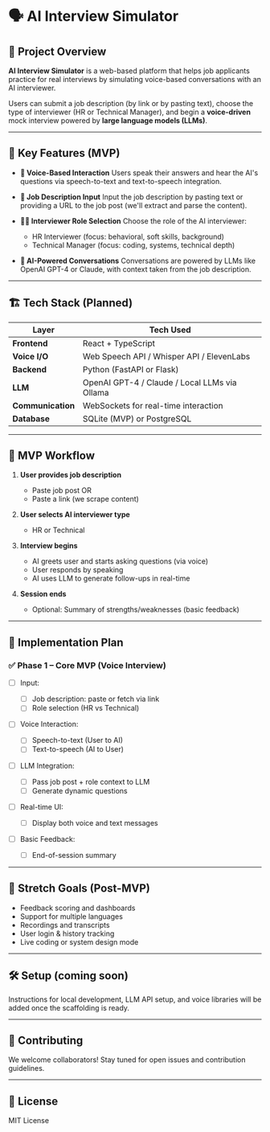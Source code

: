 # 🗣️ AI Interview Simulator

## 🚀 Project Overview

**AI Interview Simulator** is a web-based platform that helps job applicants practice for real interviews by simulating voice-based conversations with an AI interviewer.

Users can submit a job description (by link or by pasting text), choose the type of interviewer (HR or Technical Manager), and begin a **voice-driven** mock interview powered by **large language models (LLMs)**.

---

## 🎯 Key Features (MVP)

* **🎤 Voice-Based Interaction**
  Users speak their answers and hear the AI's questions via speech-to-text and text-to-speech integration.

* **📄 Job Description Input**
  Input the job description by pasting text or providing a URL to the job post (we'll extract and parse the content).

* **🧑‍💼 Interviewer Role Selection**
  Choose the role of the AI interviewer:

  * HR Interviewer (focus: behavioral, soft skills, background)
  * Technical Manager (focus: coding, systems, technical depth)

* **🧠 AI-Powered Conversations**
  Conversations are powered by LLMs like OpenAI GPT-4 or Claude, with context taken from the job description.

---

## 🏗️ Tech Stack (Planned)

| Layer             | Tech Used                                     |
| ----------------- | --------------------------------------------- |
| **Frontend**      | React + TypeScript                            |
| **Voice I/O**     | Web Speech API / Whisper API / ElevenLabs     |
| **Backend**       | Python (FastAPI or Flask)                     |
| **LLM**           | OpenAI GPT-4 / Claude / Local LLMs via Ollama |
| **Communication** | WebSockets for real-time interaction          |
| **Database**      | SQLite (MVP) or PostgreSQL                    |

---

## 🎤 MVP Workflow

1. **User provides job description**

   * Paste job post OR
   * Paste a link (we scrape content)
2. **User selects AI interviewer type**

   * HR or Technical
3. **Interview begins**

   * AI greets user and starts asking questions (via voice)
   * User responds by speaking
   * AI uses LLM to generate follow-ups in real-time
4. **Session ends**

   * Optional: Summary of strengths/weaknesses (basic feedback)

---

## 🧩 Implementation Plan

### ✅ Phase 1 – Core MVP (Voice Interview)

* [ ] Input:

  * [ ] Job description: paste or fetch via link
  * [ ] Role selection (HR vs Technical)
* [ ] Voice Interaction:

  * [ ] Speech-to-text (User to AI)
  * [ ] Text-to-speech (AI to User)
* [ ] LLM Integration:

  * [ ] Pass job post + role context to LLM
  * [ ] Generate dynamic questions
* [ ] Real-time UI:

  * [ ] Display both voice and text messages
* [ ] Basic Feedback:

  * [ ] End-of-session summary

---

## 🧪 Stretch Goals (Post-MVP)

* Feedback scoring and dashboards
* Support for multiple languages
* Recordings and transcripts
* User login & history tracking
* Live coding or system design mode

---

## 🛠 Setup (coming soon)

Instructions for local development, LLM API setup, and voice libraries will be added once the scaffolding is ready.

---

## 🤝 Contributing

We welcome collaborators! Stay tuned for open issues and contribution guidelines.

---

## 📜 License

MIT License
